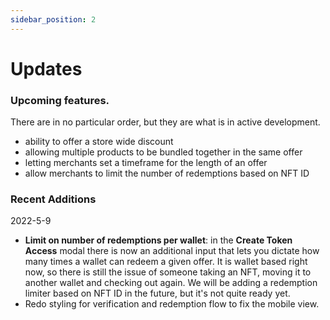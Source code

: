 ```yaml
---
sidebar_position: 2
---
```


# Updates

### Upcoming features.

There are in no particular order, but they are what is in active development.

- ability to offer a store wide discount
- allowing multiple products to be bundled together in the same offer
- letting merchants set a timeframe for the length of an offer
- allow merchants to limit the number of redemptions based on NFT ID

### Recent Additions

2022-5-9

- <strong>Limit on number of redemptions per wallet</strong>: in
  the <strong>Create Token Access</strong>
  modal there is now an additional input that lets you dictate
  how many times a wallet can redeem a given offer. It is wallet
  based right now, so there is still the issue of someone taking
  an NFT, moving it to another wallet and checking out again. We
  will be adding a redemption limiter based on NFT ID in the
  future, but it's not quite ready yet.
- Redo styling for verification and redemption flow to fix the mobile view.
